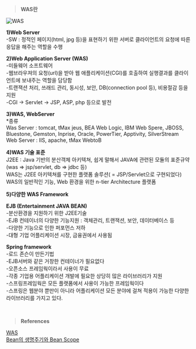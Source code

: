 
>**WAS란**    

![WAS](https://t1.daumcdn.net/cfile/tistory/999FA3335B7E4A5924)  

**1)Web Server**    
-SW : 정적인 페이지(html, jpg 등)을 표현하기 위한 서버로 클라이언트의 요청에 따른 응답을 해주는 역할을 수행  

**2)Web Application Server (WAS)**   
-미들웨어 소프트웨어  
-웹브라우져의 요청(url)을 받아 웹 애플리케이션(CGI)를 호출하여 실행결과를 클라이언트에 보내주는 역할을 담당함  
-트랜잭션 처리, 쓰래드 관리, 동시성, 보안, DB(connection pool 등), 비용절감 등을 지원  
-CGI -> Servlet -> JSP, ASP, php 등으로 발전  
  
**3)WAS, WebServer**  
*종류  
 Was Server : tomcat, tMax jeus, BEA Web Logic, IBM Web Spere, JBOSS, Bluestone, Gemston, Inprise, Oracle, PowerTier, Apptivity, SilverStream  
 Web Server : IIS, apache, tMax WebtoB  

**4)WAS 기술 표준**    
J2EE : Java 기반의 분산객체 아키텍쳐, 쉽게 말해서 JAVA에 관련된 모듈의 표준규약  
(was => jsp/servlet, db => jdbc 등)  
WAS는 J2EE 아키텍쳐를 구현한 플랫폼 솔루션( = JSP/Servlet으로 구현되었다)  
WAS의 일반적인 기능, Web 환경을 위한 n-tier Architecture 플랫폼  

**5)다양한 WAS Framework**  
  
**EJB (Entertainment JAVA BEAN)**   
-분산환경을 지원하기 위한 J2EE기술  
-EJB 컨테이너의 다양한 기능지원 : 객체관리, 트랜잭션, 보안, 데이터베이스 등  
-다양한 기능으로 인한 퍼포먼스 저하  
-대형 기업 어플리케이션 시장, 금융권에서 사용됨  

**Spring framework**    
-로드 존슨이 만든기법   
-EJB서버와 같은 거창한 컨테이너가 필요없다  
-오픈소스 프레임웍이라서 사용이 무료  
-각종 기업용 어플리케이션 개발에 필요한 상당히 많은 라이브러리가 지원  
-스프링프레임웍은 모든 플랫폼에서 사용이 가능한 프레임웍이다  
-스프링은 웹분야 뿐만이 아니라 어플리케이션 모든 분야에 걸쳐 적용이 가능한 다양한 라이브러리를 가지고 있다.  



<br/>  


>**References**  

[WAS](https://enderbridge.tistory.com/37)  
[Bean의 생명주기와 Bean Scope](https://maenco.tistory.com/entry/Spring-Container%EC%8A%A4%ED%94%84%EB%A7%81-%EC%BB%A8%ED%85%8C%EC%9D%B4%EB%84%88-Bean)  
